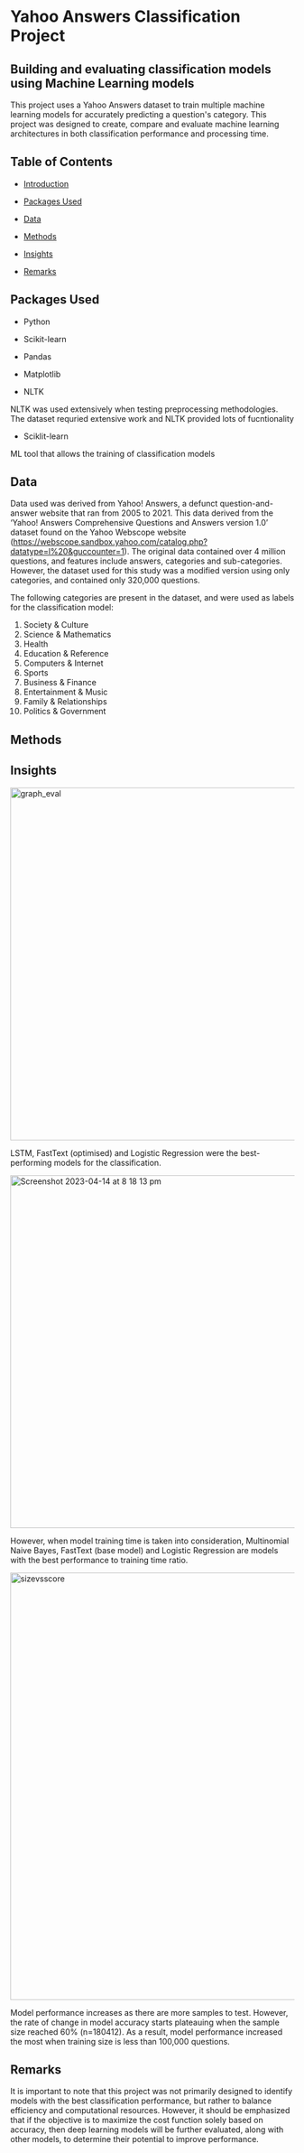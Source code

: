 
  

# Yahoo Answers Classification Project

  

## Building and evaluating classification models using Machine Learning models

  

This project uses a Yahoo Answers dataset to train multiple machine learning models for accurately predicting a question's category. This project was designed to create, compare and evaluate machine learning architectures in both classification performance and processing time. 

  
  

## Table of Contents

  

- [Introduction](#introduction)

- [Packages Used](#packages-used)

- [Data](#data)

- [Methods](#methods)

- [Insights](#insights)

- [Remarks](#remarks)

  
  

## Packages Used

  

- Python

- Scikit-learn

- Pandas

- Matplotlib

  

- NLTK

NLTK was used extensively when testing preprocessing methodologies. The dataset requried extensive work and NLTK provided lots of fucntionality

  

- Sciklit-learn

ML tool that allows the training of classification models

  

## Data

  

Data used was derived from Yahoo! Answers, a defunct question-and-answer website that ran from 2005 to 2021. This data derived from the ‘Yahoo! Answers Comprehensive Questions and Answers version 1.0’ dataset found on the Yahoo Webscope website (https://webscope.sandbox.yahoo.com/catalog.php?datatype=l%20&guccounter=1). The original data contained over 4 million questions, and features include answers, categories and sub-categories. However, the dataset used for this study was a modified version using only categories, and contained only 320,000 questions.

  

The following categories are present in the dataset, and were used as labels for the classification model:

  

<ol>

<li>Society & Culture</li>

<li>Science & Mathematics</li>

<li>Health</li>

<li>Education & Reference</li>

<li>Computers & Internet</li>

<li>Sports</li>

<li>Business & Finance</li>

<li>Entertainment & Music</li>

<li>Family & Relationships</li>

<li>Politics & Government</li>

</ol>

  
  
  

<!-- More specifically, for each question, 3 categories were labelled, ranked in order of how related the categories are to each questions. As an example,

a question with the label of 4, 2 and 7 is most likely under the Education & Reference category, followed by Science & Mathematics, and Business & Finance. -->

  

## Methods




  

## Insights


<img width="625" alt="graph_eval" src="https://user-images.githubusercontent.com/91995206/232135517-ffcac6fc-494a-48e7-babe-b64da559f0c3.png">


LSTM, FastText (optimised) and Logistic Regression were the best-performing models for the classification. 

<img width="625" alt="Screenshot 2023-04-14 at 8 18 13 pm" src="https://user-images.githubusercontent.com/91995206/232136585-1e2031fa-81d2-4001-a276-de01263f7854.png">

However, when model training time is taken into consideration, Multinomial Naive Bayes, FastText (base model) and Logistic Regression are models with the best performance to training time ratio.


<img width="757" alt="sizevsscore" src="https://user-images.githubusercontent.com/91995206/232136023-f37bfaaf-2b89-484e-9d0d-facadb56c7e0.png">



Model performance increases as there are more samples to test. However, the rate of change in model accuracy starts plateauing when the sample size reached 60% (n=180412). As a result, model performance increased the most when training size is less than 100,000 questions.


  

## Remarks

It is important to note that this project was not primarily designed to identify models with the best classification performance, but rather to balance efficiency and computational resources. However, it should be emphasized that if the objective is to maximize the cost function solely based on accuracy, then deep learning models will be further evaluated, along with other models, to determine their potential to improve performance.
